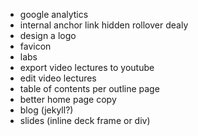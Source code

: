 
* google analytics
* internal anchor link hidden rollover dealy
* design a logo
* favicon
* labs
* export video lectures to youtube
* edit video lectures
* table of contents per outline page
* better home page copy
* blog (jekyll?)
* slides (inline deck frame or div)

